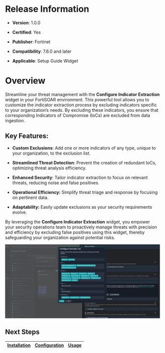 # Release Information

- **Version**: 1.0.0

- **Certified**: Yes

- **Publisher**: Fortinet  

- **Compatibility**: 7.6.0 and later

- **Applicable**: Setup Guide Widget

# Overview

Streamline your threat management with the **Configure Indicator Extraction** widget in your FortiSOAR environment. This powerful tool allows you to customize the indicator extraction process by excluding indicators specific to your organization’s needs. By excluding these indicators, you ensure that corresponding Indicators of Compromise (IoCs) are excluded from data ingestion.

## Key Features:

- **Custom Exclusions**: Add one or more indicators of any type, unique to your organization, to the exclusion list.

- **Streamlined Threat Detection**: Prevent the creation of redundant IoCs, optimizing threat analysis efficiency.

- **Enhanced Security**: Tailor indicator extraction to focus on relevant threats, reducing noise and false positives.

- **Operational Efficiency:** Simplify threat triage and response by focusing on pertinent data.

- **Adaptability:** Easily update exclusions as your security requirements evolve.

By leveraging the **Configure Indicator Extraction** widget, you empower your security operations team to proactively manage threats with precision and efficiency by excluding false positives using this widget, thereby safeguarding your organization against potential risks.

![configure-indicator-extraction](./docs/res/indicator-extraction-settings-page.png)

## Next Steps

| [Installation](./docs/setup.md#installation) | [Configuration](./docs/setup.md#configuration) | [Usage](./docs/usage.md) |
|----------------------------------------------|------------------------------------------------|--------------------------|
